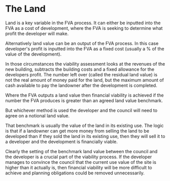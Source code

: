 # The Land

Land is a key variable in the FVA process. It can either be inputted into the FVA as a cost of development, where the FVA is seeking to determine what profit the developer will make. 

Alternatively land value can be an output of the FVA process. In this case developer's profit is inputted into the FVA as a fixed cost \(usually a % of the value of the development\). 

In those circumstances the viability assessment looks at the revenues of the new building, subtracts the building costs and a fixed allowance for the developers profit. The number left over \(called the residual land value\) is not the real amount of money paid for the land, but the maximum amount of cash available to pay the landowner after the development is completed. 

Where the FVA outputs a land value then financial viability is achieved if the number the FVA produces is greater than an agreed land value benchmark. 

But whichever method is used the developer and the council will need to agree on a notional land value.

That benchmark is usually the value of the land in its existing use. The logic is that if a landowner can get more money from selling the land to be developed than if they sold the land in its existing use, then they will sell it to a developer and the development is financially viable.

Clearly the setting of the benchmark land value between the council and the developer is a crucial part of the viability process. If the developer manages to convince the council that the current use value of the site is higher than it actually is, then financial viability will be more difficult to achieve and planning obligations could be removed unnecessarily. 

